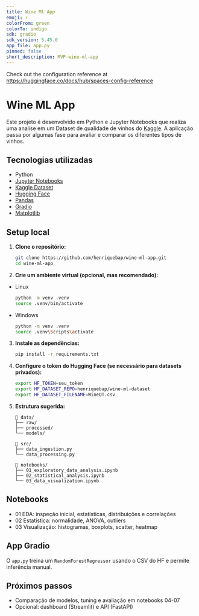 ```yaml
---
title: Wine Ml App
emoji: ⚡
colorFrom: green
colorTo: indigo
sdk: gradio
sdk_version: 5.45.0
app_file: app.py
pinned: false
short_description: MVP-wine-ml-app
---
```


Check out the configuration reference at https://huggingface.co/docs/hub/spaces-config-reference

# Wine ML App

Este projeto é desenvolvido em Python e Jupyter Notebooks que realiza uma analise em um Dataset de qualidade de vinhos do [Kaggle](https://www.kaggle.com/datasets/yasserh/wine-quality-dataset). A aplicação passa por algumas fase para avaliar e comparar os diferentes tipos de vinhos.

## Tecnologias utilizadas

- Python
- [Jupyter Notebooks](https://docs.jupyter.org/en/latest/)
- [Kaggle Dataset](https://www.kaggle.com/datasets/yasserh/wine-quality-dataset)
- [Hugging Face](https://huggingface.co/docs/hub/spaces-config-reference)
- [Pandas](https://pandas.pydata.org/docs/)
- [Gradio](https://www.gradio.app/docs)
- [Matplotlib](https://matplotlib.org/stable/index.html)

## Setup local

1. **Clone o repositório:**
   ```bash
   git clone https://github.com/henriquebap/wine-ml-app.git
   cd wine-ml-app
2. **Crie um ambiente virtual (opcional, mas recomendado):**
- Linux
   ```bash
   python -m venv .venv
   source .venv/bin/activate
- Windows
   ```bash
   python -m venv .venv
   source .venv\Scripts\activate
3. **Instale as dependências:**
   ```bash
   pip install -r requirements.txt
4. **Configure o token do Hugging Face (se necessário para datasets privados):**
   ```bash
   export HF_TOKEN=seu_token
   export HF_DATASET_REPO=henriquebap/wine-ml-dataset
   export HF_DATASET_FILENAME=WineQT.csv

5. **Estrutura sugerida:**
   ```
   📁 data/
   ├── raw/
   ├── processed/
   └── models/

   📁 src/
   ├── data_ingestion.py
   └── data_processing.py

   📓 notebooks/
   ├── 01_exploratory_data_analysis.ipynb
   ├── 02_statistical_analysis.ipynb
   └── 03_data_visualization.ipynb
   ```
   
## Notebooks

- 01 EDA: inspeção inicial, estatísticas, distribuições e correlações
- 02 Estatística: normalidade, ANOVA, outliers
- 03 Visualização: histogramas, boxplots, scatter, heatmap

## App Gradio

O `app.py` treina um `RandomForestRegressor` usando o CSV do HF e permite inferência manual.

## Próximos passos

- Comparação de modelos, tuning e avaliação em notebooks 04-07
- Opcional: dashboard (Streamlit) e API (FastAPI)
